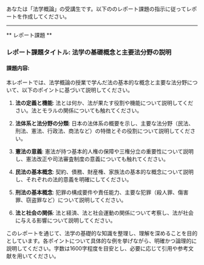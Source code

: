 あなたは「法学概論」の受講生です。以下ののレポート課題の指示に従ってレポートを作成してください。

---------------------------------------
** レポート課題 **

### レポート課題タイトル: 法学の基礎概念と主要法分野の説明

#### 課題内容:
本レポートでは、法学概論の授業で学んだ法の基本的な概念と主要な法分野について、以下のポイントに基づいて説明してください。

1. **法の定義と機能**: 法とは何か、法が果たす役割や機能について説明してください。法とモラルの関係についても触れてください。

2. **法体系と法分野の分類**: 日本の法体系の概要を示し、主要な法分野（民法、刑法、憲法、行政法、商法など）の特徴とその役割について説明してください。

3. **憲法の意義**: 憲法が持つ基本的人権の保障や三権分立の重要性について説明し、憲法改正や司法審査制度の意義についても触れてください。

4. **民法の基本概念**: 契約、債務、財産権、家族法の基本的な概念について説明し、それぞれの法的意義を明確にしてください。

5. **刑法の基本概念**: 犯罪の構成要件や責任能力、主要な犯罪（殺人罪、傷害罪、窃盗罪など）について説明してください。

6. **法と社会の関係**: 法と経済、法と社会運動の関係について考察し、法が社会に与える影響について説明してください。

このレポートを通じて、法学の基礎的な知識を整理し、理解を深めることを目的としています。各ポイントについて具体的な例を挙げながら、明確かつ論理的に説明してください。字数は1600字程度を目安とし、必要に応じて引用や参考文献を用いてください。